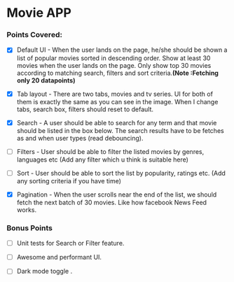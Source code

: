 # Movie APP
  
### Points Covered:
  - [x] Default UI - When the user lands on the page, he/she should be shown a list of popular movies sorted in descending order. Show at least 30 movies when the user                    lands on  the page. Only show top 30 movies according to matching search, filters and sort criteria.**(Note :Fetching only 20 datapoints)**
  - [x] Tab layout - There are two tabs, movies and tv series. UI for both of them is exactly the same as you can see in the image. When I change tabs, search box, filters                 should reset to default.
   - [x] Search - A user should be able to search for any term and that movie should be listed in the box below. The search results have to be fetches as and when user types                  (read debouncing).
  - [ ] Filters - User should be able to filter the listed movies by genres, languages etc (Add any filter which u think is suitable here)
  - [ ] Sort - User should be able to sort the list by popularity, ratings etc. (Add any sorting criteria if you have time)
   - [x] Pagination - When the user scrolls near the end of the list, we should fetch the next batch of 30 movies. Like how facebook News Feed works.
     
     
     
 ### Bonus Points
  - [ ] Unit tests for Search or Filter feature.
  - [ ] Awesome and performant UI.
  - [ ] Dark mode toggle .
    
    
    
    
